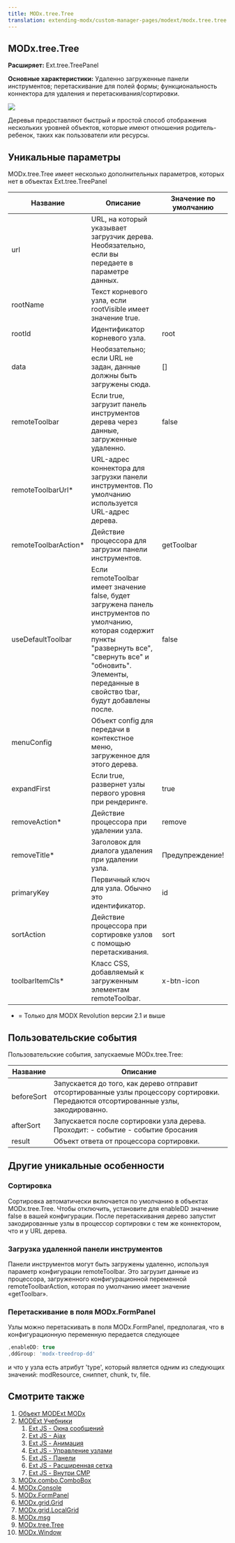 ```yaml
---
title: MODx.tree.Tree
translation: extending-modx/custom-manager-pages/modext/modx.tree.tree
---
```


## MODx.tree.Tree

**Расширяет:** Ext.tree.TreePanel

**Основные характеристики:** Удаленно загруженные панели инструментов; перетаскивание для полей формы; функциональность коннектора для удаления и перетаскивания/сортировки.

![](modext_tree.png)

Деревья предоставляют быстрый и простой способ отображения нескольких уровней объектов, которые имеют отношения родитель-ребенок, таких как пользователи или ресурсы.

## Уникальные параметры

MODx.tree.Tree имеет несколько дополнительных параметров, которых нет в объектах Ext.tree.TreePanel

| Название             | Описание                                                                                                                                                                                                                       | Значение по умолчанию |
| -------------------- | ------------------------------------------------------------------------------------------------------------------------------------------------------------------------------------------------------------------------------ | --------------------- |
| url                  | URL, на который указывает загрузчик дерева. Необязательно, если вы передаете в параметре данных.                                                                                                                               |
| rootName             | Текст корневого узла, если rootVisible имеет значение true.                                                                                                                                                                    |
| rootId               | Идентификатор корневого узла.                                                                                                                                                                                                  | root                  |
| data                 | Необязательно; если URL не задан, данные должны быть загружены сюда.                                                                                                                                                           | []                    |
| remoteToolbar        | Если true, загрузит панель инструментов дерева через данные, загруженные удаленно.                                                                                                                                             | false                 |
| remoteToolbarUrl*    | URL-адрес коннектора для загрузки панели инструментов. По умолчанию используется URL-адрес дерева.                                                                                                                             |
| remoteToolbarAction* | Действие процессора для загрузки панели инструментов.                                                                                                                                                                          | getToolbar            |
| useDefaultToolbar    | Если remoteToolbar имеет значение false, будет загружена панель инструментов по умолчанию, которая содержит пункты "развернуть все", "свернуть все" и "обновить". Элементы, переданные в свойство tbar, будут добавлены после. | false                 |
| menuConfig           | Объект config для передачи в контекстное меню, загруженное для этого дерева.                                                                                                                                                   |
| expandFirst          | Если true, развернет узлы первого уровня при рендеринге.                                                                                                                                                                       | true                  |
| removeAction*        | Действие процессора при удалении узла.                                                                                                                                                                                         | remove                |
| removeTitle*         | Заголовок для диалога удаления при удалении узла.                                                                                                                                                                              | Предупреждение!       |
| primaryKey           | Первичный ключ для узла. Обычно это идентификатор.                                                                                                                                                                             | id                    |
| sortAction           | Действие процессора при сортировке узлов с помощью перетаскивания.                                                                                                                                                             | sort                  |
| toolbarItemCls*      | Класс CSS, добавляемый к загруженным элементам remoteToolbar.                                                                                                                                                                  | x-btn-icon            |

- = Только для MODX Revolution версии 2.1 и выше

## Пользовательские события

Пользовательские события, запускаемые MODx.tree.Tree:

| Название   | Описание                                                                                                                             |
| ---------- | ------------------------------------------------------------------------------------------------------------------------------------ |
| beforeSort | Запускается до того, как дерево отправит отсортированные узлы процессору сортировки. Передаются отсортированные узлы, закодированно. |
| afterSort  | Запускается после сортировки узла дерева. Проходит: - событие - событие бросания                                                     |
| result     | Объект ответа от процессора сортировки.                                                                                              |

## Другие уникальные особенности

### Сортировка

Сортировка автоматически включается по умолчанию в объектах MODx.tree.Tree. Чтобы отключить, установите для enableDD значение false в вашей конфигурации. После перетаскивания дерево запустит закодированные узлы в процессор сортировки с тем же коннектором, что и у URL дерева.

### Загрузка удаленной панели инструментов

Панели инструментов могут быть загружены удаленно, используя параметр конфигурации remoteToolbar. Это загрузит данные из процессора, загруженного конфигурационной переменной remoteToolbarAction, которая по умолчанию имеет значение «getToolbar».

### Перетаскивание в поля MODx.FormPanel

Узлы можно перетаскивать в поля MODx.FormPanel, предполагая, что в конфигурационную переменную передается следующее

```javascript
,enableDD: true
,ddGroup: 'modx-treedrop-dd'
```

и что у узла есть атрибут 'type', который является одним из следующих значений: modResource, сниппет, chunk, tv, file.

## Смотрите также

1. [Объект MODExt MODx](extending-modx/custom-manager-pages/modext/modext-modx-object)
2. [MODExt Учебники](extending-modx/custom-manager-pages/modext/modext-tutorials)
    1. [Ext JS - Окна сообщений](extending-modx/custom-manager-pages/modext/modext-tutorials/1.-ext-js-tutorial-message-boxes)
    2. [Ext JS - Ajax](extending-modx/custom-manager-pages/modext/modext-tutorials/2.-ext-js-tutorial-ajax-include)
    3. [Ext JS - Анимация](extending-modx/custom-manager-pages/modext/modext-tutorials/3.-ext-js-tutorial-animation)
    4. [Ext JS - Управление узлами](extending-modx/custom-manager-pages/modext/modext-tutorials/4.-ext-js-tutorial-manipulating-nodes)
    5. [Ext JS - Панели](extending-modx/custom-manager-pages/modext/modext-tutorials/5.-ext-js-tutorial-panels)
    6. [Ext JS - Расширенная сетка](extending-modx/custom-manager-pages/modext/modext-tutorials/7.-ext-js-tutoral-advanced-grid)
    7. [Ext JS - Внутри CMP](extending-modx/custom-manager-pages/modext/modext-tutorials/8.-ext-js-tutorial-inside-a-cmp)
3. [MODx.combo.ComboBox](extending-modx/custom-manager-pages/modext/modx.combo.combobox)
4. [MODx.Console](extending-modx/custom-manager-pages/modext/modx.console)
5. [MODx.FormPanel](extending-modx/custom-manager-pages/modext/modx.formpanel)
6. [MODx.grid.Grid](extending-modx/custom-manager-pages/modext/modx.grid.grid)
7. [MODx.grid.LocalGrid](extending-modx/custom-manager-pages/modext/modx.grid.localgrid)
8. [MODx.msg](extending-modx/custom-manager-pages/modext/modx.msg)
9. [MODx.tree.Tree](extending-modx/custom-manager-pages/modext/modx.tree.tree)
10. [MODx.Window](extending-modx/custom-manager-pages/modext/modx.window)
